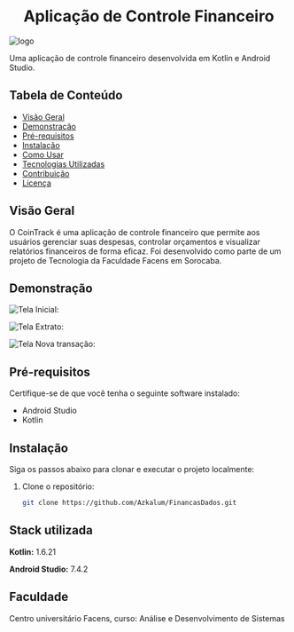 <h1 align="center"> Aplicação de Controle Financeiro </h1>

![logo](https://github.com/Azkalum/FinancasDados/assets/98130954/5cd76b42-7a90-42e4-9359-f83578aad36a)

Uma aplicação de controle financeiro desenvolvida em Kotlin e Android Studio.

## Tabela de Conteúdo

- [Visão Geral](#visão-geral)
- [Demonstração](#demonstração)
- [Pré-requisitos](#pré-requisitos)
- [Instalação](#instalação)
- [Como Usar](#como-usar)
- [Tecnologias Utilizadas](#tecnologias-utilizadas)
- [Contribuição](#contribuição)
- [Licença](#licença)

## Visão Geral

O CoinTrack é uma aplicação de controle financeiro que permite aos usuários gerenciar suas despesas, controlar orçamentos e visualizar relatórios financeiros de forma eficaz. Foi desenvolvido como parte de um projeto de Tecnologia da Faculdade Facens em Sorocaba.

## Demonstração

![Tela Inicial:](https://github.com/Azkalum/FinancasDados/assets/98130954/998c9714-d186-47a2-9d3a-17aabcede04d)

![Tela Extrato:](https://github.com/Azkalum/FinancasDados/assets/98130954/0d0ba2c6-8dca-43d7-b85e-d17709678a02)

![Tela Nova transação:](https://github.com/Azkalum/FinancasDados/assets/98130954/f86276eb-e7b1-4d00-b2fb-83511daa7e8a)

## Pré-requisitos

Certifique-se de que você tenha o seguinte software instalado:

- Android Studio
- Kotlin

## Instalação

Siga os passos abaixo para clonar e executar o projeto localmente:

1. Clone o repositório:

   ```sh
   git clone https://github.com/Azkalum/FinancasDados.git
## Stack utilizada

**Kotlin:** 1.6.21

**Android Studio:** 7.4.2


## Faculdade

Centro universitário Facens, curso: Análise e Desenvolvimento de Sistemas
